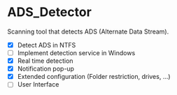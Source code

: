# ADS_Detector
Scanning tool that detects ADS (Alternate Data Stream).

- [x] Detect ADS in NTFS
- [ ] Implement detection service in Windows
- [x] Real time detection
- [x] Notification pop-up
- [x] Extended configuration (Folder restriction, drives, ...)
- [ ] User Interface
